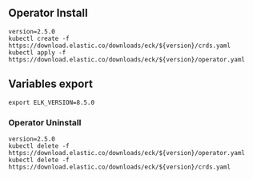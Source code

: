 ## Operator Install
```
version=2.5.0
kubectl create -f https://download.elastic.co/downloads/eck/${version}/crds.yaml
kubectl apply -f https://download.elastic.co/downloads/eck/${version}/operator.yaml
```

## Variables export
```
export ELK_VERSION=8.5.0
```

### Operator Uninstall
```
version=2.5.0
kubectl delete -f https://download.elastic.co/downloads/eck/${version}/operator.yaml
kubectl delete -f https://download.elastic.co/downloads/eck/${version}/crds.yaml
```
